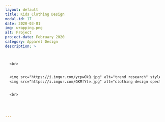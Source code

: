 ```yaml
---
layout: default
title: Kids Clothing Design
modal-id: 17
date: 2020-03-01
img: wrapping.png
alt: Project
project-date: February 2020
category: Apparel Design
description: >



  <br>


  <img src="https://i.imgur.com/ycpwOkQ.jpg" alt="trend research" style="width: 100%;"/>
  <img src="https://i.imgur.com/GKMfYle.jpg" alt="clothing design spectrum" style="width: 100%;"/>


  <br>




---
```

